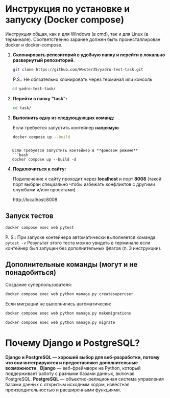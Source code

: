 # Инструкция по установке и запуску (Docker compose)

Инструкция общая, как и для Windows (в cmd), так и для Linux (в терминале). Соответственно заранее должен быть проинсталлирован docker и docker-compose.

1. **Склонировать репозиторий в удобную папку и перейти в локально развернутый репозиторий.**
   ```bash
   git clone https://github.com/Wester35/yadro-test-task.git
   ```
   P.S.: Не обязательно клонировать через терминал или консоль
```bash
   cd yadro-test-task/
```

2. **Перейти в папку "task":**
   ```bash
   cd task/
   ```

3. **Выполнить одну из следующующих команд:**

   Если требуется запустить контейнер **напрямую**
   ```bash
   docker compose up --build
```
   
   Если требуется запустить контейнер в **фоновом режиме**
   ```bash
   docker compose up --build -d
   ```
   
4. **Подключиться к сайту:**

   Подключение к сайту проходит через **localhost** и порт **8008** (такой порт выбран специально чтобы избежать конфликтов с другими службами и/или проектами)
   
	http://localhost:8008

## Запуск тестов

```bash
docker compose exec web pytest
```
P. S.: При запуске контейнера автоматически выполняется команда ```pytest -v```
Результат этого теста можно увидеть в терминале если контейнер был запущен без дополнительных флагов (п. 3 инструкции).


## Дополнительные команды (могут и не понадобиться)

Создание суперпользователя:
```bash
docker compose exec web python manage.py createsuperuser
```

Если миграции не выполнились автоматически:
```bash
docker compose exec web python manage.py makemigrations
```

```bash
docker compose exec web python manage.py migrate
```
# Почему Django и PostgreSQL?

**Django и PostgreSQL — хороший выбор для веб-разработки, потому что они интегрируются и предоставляют дополнительные возможности**. 
**Django** — веб-фреймворк на Python, который поддерживает работу с разными базами данных, включая PostgreSQL. **PostgreSQL** — объектно-реляционная система управления базами данных с открытым исходным кодом, известная производительностью и расширенными функциями.